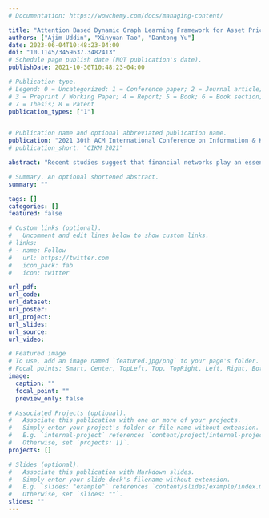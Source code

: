 ```yaml
---
# Documentation: https://wowchemy.com/docs/managing-content/

title: "Attention Based Dynamic Graph Learning Framework for Asset Pricing"
authors: ["Ajim Uddin", "Xinyuan Tao", "Dantong Yu"]
date: 2023-06-04T10:48:23-04:00
doi: "10.1145/3459637.3482413"
# Schedule page publish date (NOT publication's date).
publishDate: 2021-10-30T10:48:23-04:00

# Publication type.
# Legend: 0 = Uncategorized; 1 = Conference paper; 2 = Journal article;
# 3 = Preprint / Working Paper; 4 = Report; 5 = Book; 6 = Book section;
# 7 = Thesis; 8 = Patent
publication_types: ["1"]


# Publication name and optional abbreviated publication name.
publication: "2021 30th ACM International Conference on Information & Knowledge Management"
# publication_short: "CIKM 2021"

abstract: "Recent studies suggest that financial networks play an essential role in asset valuation and investment decisions. Unlike road networks, financial networks are neither given nor static, posing significant challenges in learning meaningful networks and promoting their applications in price prediction. In this paper, we first apply the attention mechanism to connect the "dots" (firms) and learn dynamic network structures among stocks over time. Next, the end-to-end graph neural networks pipeline diffuses and propagates the firms' accounting fundamentals into the learned networks and ultimately predicts stock future returns. The proposed model reduces the prediction errors by 6% compared to the state-of-the-art models. Our results are robust with different assessment measures. We also show that portfolios based on our model outperform the S&P-500 index by 34% in terms of Sharpe Ratio, suggesting that our model is better at capturing the dynamic inter-connection among firms and identifying stocks with fast recovery from major events. Further investigation on the learned networks reveals that the network structure aligns closely with the market conditions. Finally, with an ablation study, we investigate different alternative versions of our model and the contribution of each component."

# Summary. An optional shortened abstract.
summary: ""

tags: []
categories: []
featured: false

# Custom links (optional).
#   Uncomment and edit lines below to show custom links.
# links:
# - name: Follow
#   url: https://twitter.com
#   icon_pack: fab
#   icon: twitter

url_pdf:
url_code:
url_dataset:
url_poster:
url_project:
url_slides:
url_source:
url_video:

# Featured image
# To use, add an image named `featured.jpg/png` to your page's folder. 
# Focal points: Smart, Center, TopLeft, Top, TopRight, Left, Right, BottomLeft, Bottom, BottomRight.
image:
  caption: ""
  focal_point: ""
  preview_only: false

# Associated Projects (optional).
#   Associate this publication with one or more of your projects.
#   Simply enter your project's folder or file name without extension.
#   E.g. `internal-project` references `content/project/internal-project/index.md`.
#   Otherwise, set `projects: []`.
projects: []

# Slides (optional).
#   Associate this publication with Markdown slides.
#   Simply enter your slide deck's filename without extension.
#   E.g. `slides: "example"` references `content/slides/example/index.md`.
#   Otherwise, set `slides: ""`.
slides: ""
---
```

